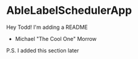 # AbleLabelSchedulerApp

Hey Todd! I'm adding a README

- Michael "The Cool One" Morrow

P.S. I added this section later
